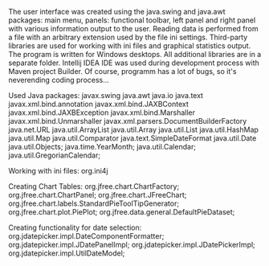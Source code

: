 The user interface was created using the java.swing and java.awt packages: 
main menu, panels: functional toolbar, left panel and right panel with various information output to the user. 
Reading data is performed from a file with an arbitrary extension used by the file ini settings. 
Third-party libraries are used for working with ini files and graphical statistics output. 
The program is written for Windows desktops. 
All additional libraries are in a separate folder. 
Intellij IDEA IDE was used during development process with Maven project Builder.
Of course, programm has a lot of bugs, so it's neverending coding process...

Used Java packages:
javax.swing
java.awt
java.io
java.text
javax.xml.bind.annotation
javax.xml.bind.JAXBContext
javax.xml.bind.JAXBException
javax.xml.bind.Marshaller
javax.xml.bind.Unmarshaller
javax.xml.parsers.DocumentBuilderFactory
java.net.URL
java.util.ArrayList
java.util.Array
java.util.List
java.util.HashMap
java.util.Map
java.util.Comparator
java.text.SimpleDateFormat
java.util.Date
java.util.Objects;
java.time.YearMonth;
java.util.Calendar;
java.util.GregorianCalendar;

Working with ini files:
org.ini4j

Creating Chart Tables: 
org.jfree.chart.ChartFactory;
org.jfree.chart.ChartPanel;
org.jfree.chart.JFreeChart;
org.jfree.chart.labels.StandardPieToolTipGenerator;
org.jfree.chart.plot.PiePlot;
org.jfree.data.general.DefaultPieDataset;

Creating functionality for date selection:
org.jdatepicker.impl.DateComponentFormatter;
org.jdatepicker.impl.JDatePanelImpl;
org.jdatepicker.impl.JDatePickerImpl;
org.jdatepicker.impl.UtilDateModel;
